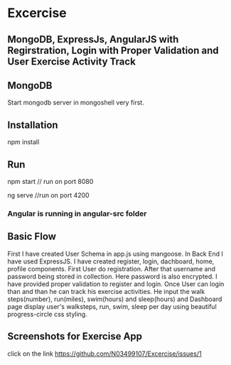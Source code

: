 
# Excercise

## MongoDB, ExpressJs, AngularJS with Regirstration, Login with Proper Validation and User Exercise Activity Track

## MongoDB

Start mongodb server in mongoshell very first.

## Installation

 npm install 

## Run 

 npm start // run on port 8080

 ng serve //run on port 4200
 
### Angular is running in angular-src folder

## Basic Flow

First I have created User Schema in app.js using mangoose. In Back End I have used ExpressJS. I have created register, login, dachboard, home, profile components. First User do registration. After that username and password being stored in collection. Here password is also encrypted. I have provided proper validation to register and login. Once User can login than and than he can track his exercise activities. He input the walk steps(number), run(miles), swim(hours) and sleep(hours) and Dashboard page display user's walksteps, run, swim, sleep per day using beautiful progress-circle css styling. 

## Screenshots for Exercise App
click on the link https://github.com/N03499107/Excercise/issues/1

